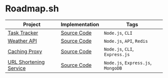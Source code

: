 # Roadmap.sh

| Project                                                                      | Implementation                                                         | Tags                               |
| ---------------------------------------------------------------------------- | ---------------------------------------------------------------------- | ---------------------------------- |
| [Task Tracker](https://roadmap.sh/projects/task-tracker)                     | [Source Code](./Backend-Projects/Beginner/Task-Tracker/)               | `Node.js`, `CLI`                   |
| [Weather API](https://roadmap.sh/projects/weather-api-wrapper-service)       | [Source Code](./Backend-Projects/Beginner/Weather-API/)                | `Node.js`, `API`, `Redis`          |
| [Caching Proxy](https://roadmap.sh/projects/caching-server)                  | [Source Code](./Backend-Projects/Intermediate/Caching-Proxy/)          | `Node.js`, `CLI`, `Express.js`     |
| [URL Shortening Service](https://roadmap.sh/projects/url-shortening-service) | [Source Code](./Backend-Projects/Intermediate/URL-Shortening-Service/) | `Node.js`, `Express.js`, `MongoDB` |
